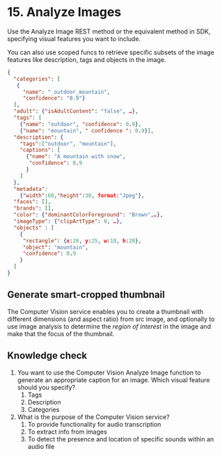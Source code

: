 # 15. Analyze Images

Use the Analyze Image REST method or the equivalent method in SDK, specifying visual features you want to include. 

You can also use scoped funcs to retrieve specific subsets of the image features like description, tags and objects in the image. 

```json
{
  "categories": [
   {
     "name": "_outdoor_mountain",
     "confidence": "0.9"}
  ],
  "adult": {"isAdultContent": "false", …},
  "tags": [
    {"name": "outdoor", "confidence": 0.9},
    {"name": "mountain", " confidence ": 0.9}],
  "description": {
    "tags":["outdoor", "mountain"],
    "captions": [
      {"name": "A mountain with snow",
       "confidence": 0.9
      }
    ]
  },
  "metadata":
    {"width":60,"height":30, format:"Jpeg"},
  "faces": [],
  "brands": [],
  "color": {"dominantColorForeground": "Brown",…},
  "imageType": {"clipArtType": 0, …},
  "objects" : [
    {
     "rectangle": {x:20, y:25, w:10, h:20},
     "object": "mountain",
     "confidence": 0.9
    }
  ]
}
```

## Generate smart-cropped thumbnail

The Computer Vision service enables you to create a thumbnail with different dimensions (and aspect ratio) from  src image, and optionally to use image analysis to determine the *region of interest* in the image and make that the focus of the thumbnail. 

## Knowledge check

1. You want to use the Computer Vision Analyze Image function to generate an appropriate caption for an image. Which visual feature should you specify?
    1. Tags
    2. Description
    3. Categories
2. What is the purpose of the Computer Vision service?
    1. To provide functionality for audio transcription
    2. To extract info from images
    3. To detect the presence and location of specific sounds within an audio file